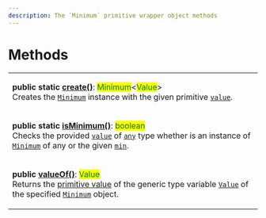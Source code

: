 ```yaml
---
description: The `Minimum` primitive wrapper object methods
---
```


# Methods

|                                                                                                                                                                                                                                                                                                                                                                                                                                                                                                                                                                    |
| ------------------------------------------------------------------------------------------------------------------------------------------------------------------------------------------------------------------------------------------------------------------------------------------------------------------------------------------------------------------------------------------------------------------------------------------------------------------------------------------------------------------------------------------------------------------ |
| <p><strong>public static</strong> <a href="static-create.md#minimum.create"><strong>create()</strong></a>: <mark style="color:green;">Minimum</mark>&#x3C;<mark style="color:green;">Value</mark>><br>Creates the <a href="broken-reference"><code>Minimum</code></a> instance with the given primitive <a href="static-create.md#value-value"><code>value</code></a>.</p>                                                                                                                                                                                         |
| <p><strong>public static</strong> <a href="static-isminimum.md#minimum.isminimum"><strong>isMinimum()</strong></a>: <mark style="color:green;">boolean</mark><br><mark style="color:green;"></mark>Checks the provided <a href="static-isminimum.md#value-any"><code>value</code></a> of <a href="https://www.typescriptlang.org/docs/handbook/basic-types.html#any"><code>any</code></a> type whether is an instance of <a href="broken-reference"><code>Minimum</code></a> of any or the given <a href="static-isminimum.md#min-value"><code>min</code></a>.</p> |
| <p><strong>public</strong> <a href="valueof.md#minimum.prototype.valueof"><strong>valueOf()</strong></a>: <mark style="color:green;">Value</mark><br><mark style="color:green;"></mark>Returns the <a href="https://developer.mozilla.org/en-US/docs/Web/JavaScript/Reference/Global_Objects/String/valueOf">primitive value</a> of the generic type variable <a href="../generic-type-variables.md#minimum-less-than-value-greater-than"><code>Value</code></a> of the specified <a href="broken-reference"><code>Minimum</code></a> object.</p>                  |
